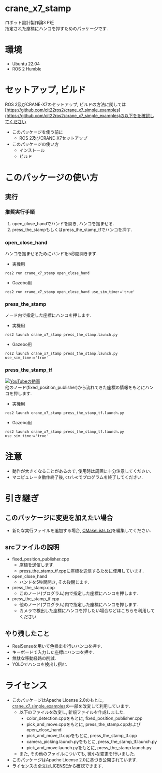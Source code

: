 # crane_x7_stamp
ロボット設計製作論3 P班  
指定された座標にハンコを押すためのパッケージです.

# 環境
- Ubuntu 22.04
- ROS 2 Humble

# セットアップ, ビルド

ROS 2及びCRANE-X7のセットアップ, ビルドの方法に関しては[https://github.com/cit22ros2/crane_x7_simple_examples](https://github.com/cit22ros2/crane_x7_simple_examples)の以下をを確認してください.
- このパッケージを使う前に
  - ROS 2及びCRANE-X7セットアップ
- このパッケージの使い方
  - インストール
  - ビルド

# このパッケージの使い方

## 実行

### 推奨実行手順
1. open_close_handでハンドを開き, ハンコを掴ませる.  
2. press_the_stampもしくはpress_the_stamp_tfでハンコを押す.

### open_close_hand
ハンコを掴ませるためにハンドを5秒間開きます.
- 実機用
```
ros2 run crane_x7_stamp open_close_hand
```
- Gazebo用
```
ros2 run crane_x7_stamp open_close_hand use_sim_time:='true'
```

### press_the_stamp
ノード内で指定した座標にハンコを押します.
- 実機用
```
ros2 launch crane_x7_stamp press_the_stamp.launch.py
```
- Gazebo用
```
ros2 launch crane_x7_stamp press_the_stamp.launch.py use_sim_time:='true'
```

### press_the_stamp_tf
[![YouTubeの動画](https://img.youtube.com/vi/GrYh_InDjL0/0.jpg)](https://youtu.be/GrYh_InDjL0)  
他のノード(fixed_position_publisher)から流れてきた座標の情報をもとにハンコを押します.
- 実機用
```
ros2 launch crane_x7_stamp press_the_stamp_tf.launch.py
```

- Gazebo用
```
ros2 launch crane_x7_stamp press_the_stamp_tf.launch.py use_sim_time:='true'
```

# 注意
- 動作が大きくなることがあるので, 使用時は周囲に十分注意してください.
- マニピュレータ動作終了後, ```Ctrl+C```でプログラムを終了してください.

# 引き継ぎ
## このパッケージに変更を加えたい場合
- 新たな実行ファイルを追加する場合, [CMakeLists.txt](https://github.com/ken222d/crane_x7_stamp/blob/main/CMakeLists.txt)を編集してください.
## srcファイルの説明
- fixed_position_publisher.cpp
  - 座標を送信します.
  - press_the_stamp_tf.cppに座標を送信するために使用しています.
- open_close_hand
  - ハンドを5秒間開き, その後閉じます.
- press_the_stamp.cpp
  - このノード(プログラム)内で指定した座標にハンコを押します.
- press_the_stamp_tf.cpp
  - 他のノード(プログラム)内で指定した座標にハンコを押します.
  - カメラで検出した座標にハンコを押したい場合などはこちらを利用してください.
## やり残したこと
- RealSenseを用いて色検出を行いハンコを押す.
- キーボードで入力した座標にハンコを押す.
- 無駄な移動経路の削減.
- YOLOでハンコを検出し掴む.

# ライセンス
- このパッケージはApache License 2.0のもとに, [crane_x7_simple_examples](https://github.com/cit22ros2/crane_x7_simple_examples)の一部を改変して利用しています.
  - 以下のファイルを改変し, 新規ファイルを作成しました.
    - color_detection.cppをもとに, fixed_position_publisher.cpp
    - pick_and_move.cppをもとに, press_the_stamp.cppおよびopen_close_hand
    - pick_and_move_tf.cppをもとに, press_the_stamp_tf.cpp
    - camera_picking.launch.pyをもとに, press_the_stamp_tf.launch.py
    - pick_and_move.launch.pyをもとに, press_the_stamp.launch.py
  - また, その他のファイルについても, 微小な変更を行いました.
- このパッケージはApache License 2.0に基づき公開されています.  
- ライセンスの全文は[LICENSE](https://github.com/ken222d/crane_x7_stamp/blob/main/LICENSE)から確認できます.
